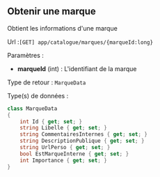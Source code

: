 ## <span id='obtenirunemarque'>Obtenir une marque</span>

Obtient les informations d'une marque

Url :`[GET] app/catalogue/marques/{marqueId:long}`

Paramètres : 

- **marqueId** (int) : L'identifiant de la marque

Type de retour : `MarqueData`

Type(s) de données :

```csharp
class MarqueData
{
	int Id { get; set; }
	string Libelle { get; set; }
	string CommentairesInternes { get; set; }
	string DescriptionPublique { get; set; }
	string UrlPerso { get; set; }
	bool EstMarqueInterne { get; set; }
	int Importance { get; set; }
}

```

